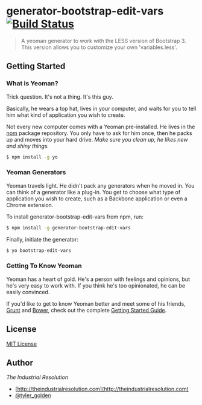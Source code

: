 # generator-bootstrap-edit-vars [![Build Status](https://secure.travis-ci.org/industrialresolution/generator-bootstrap-edit-vars.png?branch=master)](https://travis-ci.org/industrialresolution/generator-bootstrap-edit-vars)

> A yeoman generator to work with the LESS version of Bootstrap 3. This version allows you to customize your own 
'variables.less'.

## Getting Started

### What is Yeoman?

Trick question. It's not a thing. It's this guy.

Basically, he wears a top hat, lives in your computer, and waits for you to tell him what kind of application you wish to create.

Not every new computer comes with a Yeoman pre-installed. He lives in the [npm](https://npmjs.org) package repository. You only have to ask for him once, then he packs up and moves into your hard drive. *Make sure you clean up, he likes new and shiny things.*

```bash
$ npm install -g yo
```

### Yeoman Generators

Yeoman travels light. He didn't pack any generators when he moved in. You can think of a generator like a plug-in. You get to choose what type of application you wish to create, such as a Backbone application or even a Chrome extension.

To install generator-bootstrap-edit-vars from npm, run:

```bash
$ npm install -g generator-bootstrap-edit-vars
```

Finally, initiate the generator:

```bash
$ yo bootstrap-edit-vars
```

### Getting To Know Yeoman

Yeoman has a heart of gold. He's a person with feelings and opinions, but he's very easy to work with. If you think he's too opinionated, he can be easily convinced.

If you'd like to get to know Yeoman better and meet some of his friends, [Grunt](http://gruntjs.com) and [Bower](http://bower.io), check out the complete [Getting Started Guide](https://github.com/yeoman/yeoman/wiki/Getting-Started).


## License
[MIT License](http://en.wikipedia.org/wiki/MIT_License)


## Author
*The Industrial Resolution*

* [http://theindustrialresolution.com](http://theindustrialresolution.com)
* [@tyler_golden](http://twitter.com/tyler_golden)

